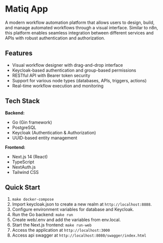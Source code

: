 # Matiq App

A modern workflow automation platform that allows users to design, build, and manage automated workflows through a visual interface. Similar to n8n, this platform enables seamless integration between different services and APIs with robust authentication and authorization.

## Features

- Visual workflow designer with drag-and-drop interface
- Keycloak-based authentication and group-based permissions
- RESTful API with Bearer token security
- Support for various node types (databases, APIs, triggers, actions)
- Real-time workflow execution and monitoring

## Tech Stack

**Backend:**
- Go (Gin framework)
- PostgreSQL
- Keycloak (Authentication & Authorization)
- UUID-based entity management

**Frontend:**
- Next.js 14 (React)
- TypeScript
- NextAuth.js
- Tailwind CSS

## Quick Start

1. `make docker-compose`
2. Import keycloak.json to create a new realm at `http://localhost:8888`.
3. Configure environment variables for database and Keycloak.
4. Run the Go backend: `make run`
5. Create web/.env and add the variables from env.local.
6. Start the Next.js frontend: `make run-web`
7. Access the application at `http://localhost:3000`
8. Access api swagger at `http://localhost:8080/swagger/index.html`